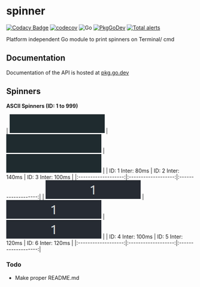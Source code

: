 # spinner

[![Codacy Badge](https://api.codacy.com/project/badge/Grade/c0c8fe5903194ebcbe781a8c3966d249)](https://app.codacy.com/manual/yashhanda7/spinner?utm_source=github.com&utm_medium=referral&utm_content=Yash-Handa/spinner&utm_campaign=Badge_Grade_Dashboard)
[![codecov](https://codecov.io/gh/Yash-Handa/spinner/branch/master/graph/badge.svg)](https://codecov.io/gh/Yash-Handa/spinner)
![Go](https://github.com/Yash-Handa/spinner/workflows/Go/badge.svg)
[![PkgGoDev](https://pkg.go.dev/badge/github.com/Yash-Handa/spinner)](https://pkg.go.dev/github.com/Yash-Handa/spinner)
[![Total alerts](https://img.shields.io/lgtm/alerts/g/Yash-Handa/spinner.svg?logo=lgtm&logoWidth=18)](https://lgtm.com/projects/g/Yash-Handa/spinner/alerts/)

Platform independent Go module to print spinners on Terminal/ cmd

## Documentation

Documentation of the API is hosted at [pkg.go.dev](https://pkg.go.dev/github.com/Yash-Handa/spinner)

## Spinners

**ASCII Spinners (ID: 1 to 999)**

| ![""](/.github/gifs/1-80.gif) | ![""](/.github/gifs/2-140.gif) | ![""](/.github/gifs/3-100.gif) |
| ID: 1 Inter: 80ms   | ID: 2 Inter: 140ms  | ID: 3 Inter: 100ms  |
|:-------------------:|:-------------------:|:-------------------:|
| ![""](/.github/gifs/4-100.gif) | ![""](/.github/gifs/5-120.gif) | ![""](/.github/gifs/6-120.gif) |
| ID: 4 Inter: 100ms  | ID: 5 Inter: 120ms  | ID: 6 Inter: 120ms  |
|:-------------------:|:-------------------:|:-------------------:|

### Todo

- Make proper README.md
